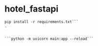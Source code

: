 # hotel_fastapi

```
pip install -r requirements.txt```
.


```python -m uvicorn main:app --reload```
